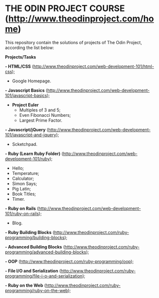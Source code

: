 # THE ODIN PROJECT COURSE (http://www.theodinproject.com/home)

This repository contain the solutions of projects of The Odin Project, according the list below:

**Projects/Tasks**

**- HTML/CSS** (http://www.theodinproject.com/web-development-101/html-css);
  - Google Homepage.
   
**- Javascript Basics** (http://www.theodinproject.com/web-development-101/javascript-basics);
  - **Project Euler**
    - Multiples of 3 and 5;
    - Even Fibonacci Numbers;
    - Largest Prime Factor.
    
**- Javascript/jQuery** (http://www.theodinproject.com/web-development-101/javascript-and-jquery);
  - Scketchpad.
  
**- Ruby (Learn Ruby Folder)** (http://www.theodinproject.com/web-development-101/ruby);<br />
  - Hello;
  - Temperature;
  - Calculator;
  - Simon Says;
  - Pig Latin;
  - Book Titles;
  - Timer.
  
**- Ruby on Rails** (http://www.theodinproject.com/web-development-101/ruby-on-rails);
  - Blog.
  
**- Ruby Building Blocks** (http://www.theodinproject.com/ruby-programming/building-blocks);

**- Advanced Building Blocks** (http://www.theodinproject.com/ruby-programming/advanced-building-blocks);

**- OOP** (http://www.theodinproject.com/ruby-programming/oop);

**- File I/O and Serialization** (http://www.theodinproject.com/ruby-programming/file-i-o-and-serialization);

**- Ruby on the Web** (http://www.theodinproject.com/ruby-programming/ruby-on-the-web);

